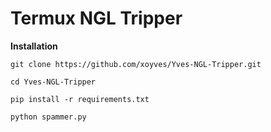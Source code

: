 # Termux NGL Tripper

**Installation**

```git clone https://github.com/xoyves/Yves-NGL-Tripper.git```

```cd Yves-NGL-Tripper```

```pip install -r requirements.txt```

```python spammer.py```
